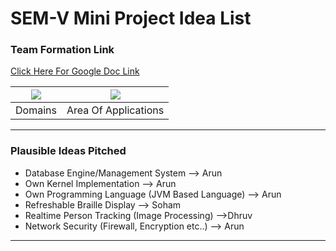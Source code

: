 # SEM-V Mini Project Idea List

### Team Formation Link

[Click Here For Google Doc Link](https://docs.google.com/forms/d/e/1FAIpQLSeGmwj6BVF4a-v7cXLa4Bps0l5riDJH3d3XW8c22U8-ydUjWA/viewform?usp=sf_link)

| ![](https://i.imgur.com/0fq8e05.png)|![](https://i.imgur.com/CoeIx5N.png)|
| -------- | -------- |
| Domains   | Area Of Applications  | 

---

### Plausible Ideas Pitched

* Database Engine/Management System --> Arun
* Own Kernel Implementation --> Arun
* Own Programming Language (JVM Based Language) --> Arun
* Refreshable Braille Display --> Soham 
* Realtime Person Tracking (Image Processing) -->Dhruv
* Network Security (Firewall, Encryption etc..) --> Arun

---
